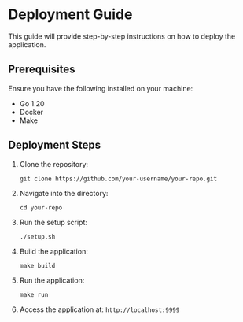 # Deployment Guide

This guide will provide step-by-step instructions on how to deploy the application.

## Prerequisites

Ensure you have the following installed on your machine:

- Go 1.20
- Docker
- Make

## Deployment Steps

1. Clone the repository:

   ```
   git clone https://github.com/your-username/your-repo.git
   ```

2. Navigate into the directory:

   ```
   cd your-repo
   ```

3. Run the setup script:

   ```
   ./setup.sh
   ```

4. Build the application:

   ```
   make build
   ```

5. Run the application:

   ```
   make run
   ```

6. Access the application at: `http://localhost:9999`
